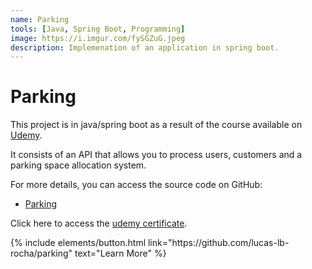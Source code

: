 ```yaml
---
name: Parking
tools: [Java, Spring Boot, Programming]
image: https://i.imgur.com/fySGZuG.jpeg
description: Implemenation of an application in spring boot.
---
```


# Parking

This project is in java/spring boot as a result of the course available on [Udemy](https://www.udemy.com/course/api-rest-e-spring-boot-aprenda-do-zero-e-na-pratica/).

It consists of an API that allows you to process users, customers and a parking space allocation system.

For more details, you can access the source code on GitHub:

- [Parking](https://github.com/lucas-lb-rocha/parking)

Click here to access the [udemy certificate](https://www.udemy.com/certificate/UC-79281551-5fb5-4a28-b713-f4805cd522c0/).

<p class="text-center">
{% include elements/button.html link="https://github.com/lucas-lb-rocha/parking" text="Learn More" %}
</p>
